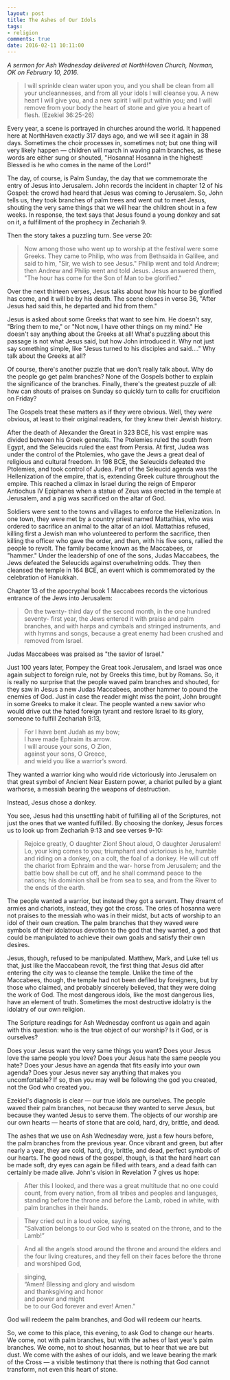 ```yaml
---
layout: post
title: The Ashes of Our Idols
tags:
- religion
comments: true
date: 2016-02-11 10:11:00
---
```



*A sermon for Ash Wednesday delivered at NorthHaven Church, Norman, OK on February 10, 2016*.

>I will sprinkle clean water upon you, and you shall be clean from all your uncleannesses, and from all your idols I will cleanse you. A new heart I will give you, and a new spirit I will put within you; and I will remove from your body the heart of stone and give you a heart of flesh. (Ezekiel 36:25-26)

Every year, a scene is portrayed in churches around the world. It happened here at NorthHaven exactly 317 days ago, and we will see it again in 38 days. Sometimes the choir processes in, sometimes not; but one thing will very likely happen — children will march in waving palm branches, as these words are either sung or shouted, "Hosanna! Hosanna in the highest! Blessed is he who comes in the name of the Lord!"

The day, of course, is Palm Sunday, the day that we commemorate the entry of Jesus into Jerusalem. John records the incident in chapter 12 of his Gospel: the crowd had heard that Jesus was coming to Jerusalem. So, John tells us, they took branches of palm trees and went out to meet Jesus, shouting the very same things that we will hear the children shout in a few weeks. In response, the text says that Jesus found a young donkey and sat on it, a fulfillment of the prophecy in Zechariah 9.

Then the story takes a puzzling turn. See verse 20:

>Now among those who went up to worship at the festival were some Greeks. They came to Philip, who was from Bethsaida in Galilee, and said to him, "Sir, we wish to see Jesus." Philip went and told Andrew; then Andrew and Philip went and told Jesus. Jesus answered them, "The hour has come for the Son of Man to be glorified."

Over the next thirteen verses, Jesus talks about how his hour to be glorified has come, and it will be by his death. The scene closes in verse 36, "After Jesus had said this, he departed and hid from them."

Jesus is asked about some Greeks that want to see him. He doesn't say, "Bring them to me," or "Not now, I have other things on my mind." He doesn't say anything about the Greeks at all! What's puzzling about this passage is not what Jesus said, but how John introduced it. Why not just say something simple, like "Jesus turned to his disciples and said...." Why talk about the Greeks at all?

<!-- It's puzzling — almost as puzzling as my talking about Palm Sunday here on Ash Wednesday, in a sermon that's supposed to be on a passage from Ezekiel about idolatry. -->

Of course, there's another puzzle that we don't really talk about. Why do the people go get palm branches? None of the Gospels bother to explain the significance of the branches. Finally, there's the greatest puzzle of all: how can shouts of praises on Sunday so quickly turn to calls for crucifixion on Friday?

The Gospels treat these matters as if they were obvious. Well, they *were* obvious, at least to their original readers, for they knew their Jewish history.

After the death of Alexander the Great in 323 BCE, his vast empire was divided between his Greek generals. The Ptolemies ruled the south from Egypt, and the Seleucids ruled the east from Persia. At first, Judea was under the control of the Ptolemies, who gave the Jews a great deal of religious and cultural freedom. In 198 BCE, the Seleucids defeated the Ptolemies, and took control of Judea.  Part of the Seleucid agenda was the Hellenization of the empire, that is, extending Greek culture throughout the empire. This reached a climax in Israel during the reign of Emperor Antiochus IV Epiphanes when a statue of Zeus was erected in the temple at Jerusalem, and a pig was sacrificed on the altar of God.

Soldiers were sent to the towns and villages to enforce the Hellenization. In one town, they were met by a country priest named Mattathias, who was ordered to sacrifice an animal to the altar of an idol. Mattathias refused, killing first a Jewish man who volunteered to perform the sacrifice, then killing the officer who gave the order, and then, with his five sons, rallied the people to revolt. The family became known as the Maccabees, or "hammer." Under the leadership of one of the sons, Judas Maccabees, the Jews defeated the Seleucids against overwhelming odds. They then cleansed the temple in 164 BCE, an event which is commemorated by the celebration of Hanukkah.

Chapter 13 of the apocryphal book 1 Maccabees records the victorious entrance of the Jews into Jerusalem:

>On the twenty- third day of the second month, in the one hundred seventy- first year, the Jews entered it with praise and palm branches, and with harps and cymbals and stringed instruments, and with hymns and songs, because a great enemy had been crushed and removed from Israel.

Judas Maccabees was praised as "the savior of Israel."

Just 100 years later, Pompey the Great took Jerusalem, and Israel was once again subject to foreign rule, not by Greeks this time, but by Romans. So, it is really no surprise that the people waved palm branches and shouted, for they saw in Jesus a new Judas Maccabees, another hammer to pound the enemies of God. Just in case the reader might miss the point, John brought in some Greeks to make it clear. The people wanted a new savior who would drive out the hated foreign tyrant and restore Israel to its glory, someone to fulfill Zechariah 9:13, 

>For I have bent Judah as my bow;  
>I have made Ephraim its arrow.  
>I will arouse your sons, O Zion,  
>against your sons, O Greece,  
>and wield you like a warrior’s sword.

They wanted a warrior king who would ride victoriously into Jerusalem on that great symbol of Ancient Near Eastern power, a chariot pulled by a giant warhorse, a messiah bearing the weapons of destruction.

Instead, Jesus chose a donkey. 

You see, Jesus had this unsettling habit of fulfilling all of the Scriptures, not just the ones that we wanted fulfilled. By choosing the donkey, Jesus forces us to look up from Zechariah 9:13 and see verses 9-10:

>Rejoice greatly, O daughter Zion!
>Shout aloud, O daughter Jerusalem!
>Lo, your king comes to you;
>triumphant and victorious is he,
>humble and riding on a donkey,
>on a colt, the foal of a donkey.
>He will cut off the chariot from Ephraim
>and the war- horse from Jerusalem;
>and the battle bow shall be cut off,
>and he shall command peace to the nations;
>his dominion shall be from sea to sea,
>and from the River to the ends of the earth.

The people wanted a warrior, but instead they got a servant. They dreamt of armies and chariots, instead, they got the cross. The cries of hosanna were not praises to the messiah who was in their midst, but acts of worship to an idol of their own creation. The palm branches that they waved were symbols of their idolatrous devotion to the god that they wanted, a god that could be manipulated to achieve their own goals and satisfy their own desires.

Jesus, though, refused to be manipulated. Matthew, Mark, and Luke tell us that, just like the Maccabean revolt, the first thing that Jesus did after entering the city was to cleanse the temple. Unlike the time of the Maccabees, though, the temple had not been defiled by foreigners, but by those who claimed, and probably sincerely believed, that they were doing the work of God. The most dangerous idols, like the most dangerous lies, have an element of truth. Sometimes the most destructive idolatry is the idolatry of our own religion.

The Scripture readings for Ash Wednesday confront us again and again  with this question: who is the true object of our worship? Is it God, or is ourselves? 

Does your Jesus want the very same things you want? Does your Jesus love the same people you love? Does your Jesus hate the same people you hate? Does your Jesus have an agenda that fits easily into your own agenda? Does your Jesus never say anything that makes you uncomfortable? If so, then you may well be following the god you created, not the God who created you. 

Ezekiel's diagnosis is clear — our true idols are ourselves. The people waved their palm branches, not because they wanted to serve Jesus, but because they wanted Jesus to serve them. The objects of our worship are our own hearts — hearts of stone that are cold, hard, dry, brittle, and dead. 

The ashes that we use on Ash Wednesday were, just a few hours before, the palm branches from the previous year. Once vibrant and green, but after nearly a year, they are cold, hard, dry, brittle, and dead, perfect symbols of our hearts. The good news of the gospel, though, is that the hard heart can be made soft, dry eyes can again be filled with tears, and a dead faith can certainly be made alive. John's vision in Revelation 7 gives us hope: 

> After this I looked, and there was a great multitude that no one could count, from every nation, from all tribes and peoples and languages, standing before the throne and before the Lamb, robed in white, with palm branches in their hands.

>They cried out in a loud voice, saying,  
>"Salvation belongs to our God who is seated on the throne, and to the Lamb!”

>And all the angels stood around the throne and around the elders and the four living creatures, and they fell on their faces before the throne and worshiped God,

>singing,  
>“Amen! Blessing and glory and wisdom  
>and thanksgiving and honor  
>and power and might  
>be to our God forever and ever! Amen."

God will redeem the palm branches, and God will redeem our hearts.

So, we come to this place, this evening, to ask God to change our hearts. We come, not with palm branches, but with the ashes of last year's palm branches. We come, not to shout hosannas, but to hear that we are but dust. We come with the ashes of our idols, and we leave bearing the mark of the Cross — a visible testimony that there is nothing that God cannot transform, not even this heart of stone.

